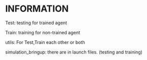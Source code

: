 # INFORMATION #

Test: testing for trained agent

Train: training for non-trained agent

utils: For Test,Train each other or both

simulation_bringup: there are in launch files. (testing and training)


